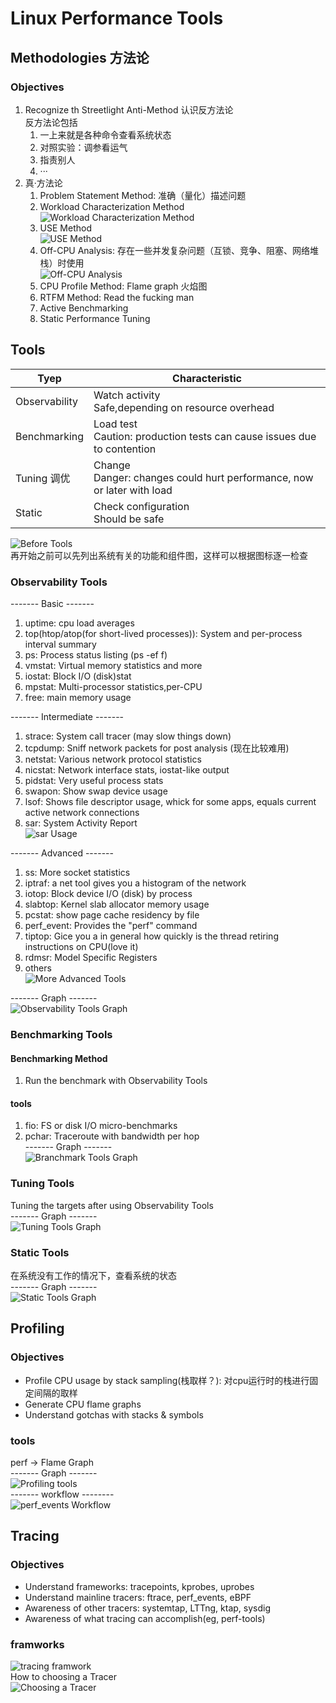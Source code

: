 # Linux Performance Tools
## Methodologies 方法论
### Objectives 
1. Recognize th Streetlight Anti-Method
   认识反方法论  
   反方法论包括
   1. 一上来就是各种命令查看系统状态
   2. 对照实验：调参看运气
   3. 指责别人
   4. ···
2. 真·方法论
   1. Problem Statement Method: 准确（量化）描述问题
   2. Workload Characterization Method  
   ![Workload Characterization Method](Methodology_WorkloadCharacterizationMethod.png)
   3. USE Method  
   ![USE Method](Methodology_USEMethod.png)
   4. Off-CPU Analysis: 存在一些并发复杂问题（互锁、竞争、阻塞、网络堆栈）时使用  
   ![Off-CPU Analysis](Methodology_off-CPUAnalysis.png)
   5. CPU Profile Method: Flame graph 火焰图
   6. RTFM Method: Read the fucking man
   7. Active Benchmarking
   8. Static Performance Tuning
## Tools
|Tyep|Characteristic|
|-|-|
|Observability|Watch activity<br>Safe,depending on resource overhead|
|Benchmarking|Load test<br>Caution: production tests can cause issues due to contention|
|Tuning 调优|Change<br>Danger: changes could hurt performance, now or later with load|
|Static|Check configuration<br>Should be safe|

![Before Tools](Tools_BeforeTools.png)  
再开始之前可以先列出系统有关的功能和组件图，这样可以根据图标逐一检查
### Observability Tools
------- Basic -------
1. uptime: cpu load averages
2. top(htop/atop(for short-lived processes)): System and per-process interval summary
3. ps: Process status listing (ps -ef f)
4. vmstat: Virtual memory statistics and more
5. iostat: Block I/O (disk)stat
6. mpstat: Multi-processor statistics,per-CPU
7. free: main memory usage  

------- Intermediate -------
1. strace: System call tracer (may slow things down)
2. tcpdump: Sniff network packets for post analysis (现在比较难用)
3. netstat: Various network protocol statistics
4. nicstat: Network interface stats, iostat-like output
5. pidstat: Very useful process stats
6. swapon: Show swap device usage
7. lsof: Shows file descriptor usage, whick for some apps, equals current active network connections
8. sar: System Activity Report  
   ![sar Usage](Tools_sarUsage.png)

------- Advanced -------
1. ss: More socket statistics
2. iptraf: a net tool gives you a histogram of the network
3. iotop: Block device I/O (disk) by process
4. slabtop: Kernel slab allocator memory usage
5. pcstat: show page cache residency by file
6. perf_event: Provides the "perf" command
7. tiptop: Gice you a in general how quickly is the thread retiring instructions on CPU(love it)
8. rdmsr: Model Specific Registers
9. others   
   ![More Advanced Tools](Tools_MoreAdvancedTools.png)  

------- Graph -------  
![Observability Tools Graph](Tools_ObservabilityToolsGraph.png)  
### Benchmarking Tools
#### Benchmarking Method
1. Run the benchmark with Observability Tools
#### tools
1. fio: FS or disk I/O micro-benchmarks
2. pchar: Traceroute with bandwidth per hop  
------- Graph -------  
![Branchmark Tools Graph](Tools_BenchmarkToolsGraph.png)  
### Tuning Tools
Tuning the targets after using Observability Tools  
------- Graph -------  
![Tuning Tools Graph](Tools_TuningToolsGraph.png)  
### Static Tools
在系统没有工作的情况下，查看系统的状态  
------- Graph -------  
![Static Tools Graph](Tools_StaticToolsGraph.png)  
## Profiling
### Objectives
- Profile CPU usage by stack sampling(栈取样？): 对cpu运行时的栈进行固定间隔的取样
- Generate CPU flame graphs
- Understand gotchas with stacks & symbols
### tools
perf -> Flame Graph  
------- Graph -------  
![Profiling tools](Profiling_perfTools.png)  
------- workflow --------  
![perf_events Workflow](Profiling_perf-eventWorkflow.png)  
## Tracing
### Objectives
- Understand frameworks: tracepoints, kprobes, uprobes
- Understand mainline tracers: ftrace, perf_events, eBPF
- Awareness of other tracers: systemtap, LTTng, ktap, sysdig
- Awareness of what tracing can accomplish(eg, perf-tools)
### framworks
![tracing framwork](Tracing_framework.png)  
How to choosing a Tracer  
![Choosing a Tracer](Tracing_ToolsRoadmap.png)  